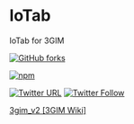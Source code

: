 # IoTab

IoTab for 3GIM 


[![GitHub forks](https://img.shields.io/github/forks/badges/shields.svg?style=social&label=Fork)]()

[![npm](https://img.shields.io/npm/v/npm.svg)]()

[![Twitter URL](https://img.shields.io/twitter/url/http/shields.io.svg?style=social)]()
[![Twitter Follow](https://img.shields.io/twitter/follow/espadrine.svg?style=social&label=Follow)]()


[3gim\_v2 \[3GIM Wiki\]](https://3gim.wiki/doku.php?id=3gim_v2)

